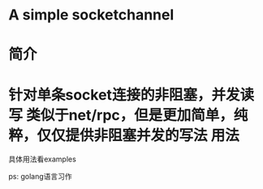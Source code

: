 A simple socketchannel
===
简介
===
针对单条socket连接的非阻塞，并发读写
类似于net/rpc，但是更加简单，纯粹，仅仅提供非阻塞并发的写法
用法
===
具体用法看examples

ps: golang语言习作
